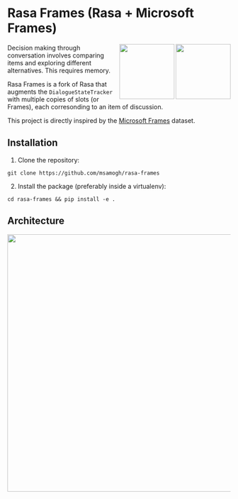# Rasa Frames (Rasa + Microsoft Frames)
<img align="right" height="124" src="https://www.rasa.com/assets/img/sara/sara-open-source-2.0.png">

<img align="right" height="124" src="https://logos-download.com/wp-content/uploads/2016/02/Microsoft_box.png">

Decision making through conversation involves comparing items and exploring different alternatives. This requires memory.

Rasa Frames is a fork of Rasa that augments the `DialogueStateTracker` with multiple copies of slots (or Frames), each corresonding to an item of discussion.

This project is directly inspired by the [Microsoft Frames](https://www.microsoft.com/en-us/research/project/frames-dataset/) dataset.

## Installation
1. Clone the repository:
```
git clone https://github.com/msamogh/rasa-frames
```

2. Install the package (preferably inside a virtualenv):
```
cd rasa-frames && pip install -e .
```

## Architecture
<img align="center" height="580" src="https://github.com/msamogh/rasa-frames/raw/master/Frames.png">
